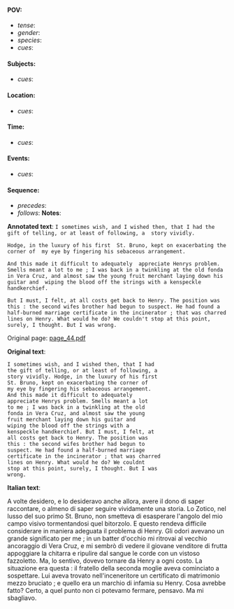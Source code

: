 #### POV: 
  - *tense*:
  - *gender*:
  - *species*:
  - *cues*:
#### Subjects:
  - *cues*:
#### Location:
  - *cues*:
#### Time:
  - *cues*:
#### Events:
  - *cues*:
#### Sequence:
  - *precedes*: 
  - *follows*:
**Notes**:


**Annotated text**:
`I sometimes wish, and I wished then, that I had the gift of telling, or at least of following, a  story vividly.`

`Hodge, in the luxury of his first  St. Bruno, kept on exacerbating the corner of  my eye by fingering his sebaceous arrangement. `

`And this made it difficult to adequately  appreciate Henrys problem. Smells meant a lot to me ; I was back in a twinkling at the old fonda in Vera Cruz, and almost saw the young fruit merchant laying down his guitar and  wiping the blood off the strings with a kenspeckle handkerchief.`

`But I must, I felt, at all costs get back to Henry. The position was this : the second wifes brother had begun to suspect. He had found a half-burned marriage certificate in the incinerator ; that was charred lines on Henry. What would he do? We couldn't stop at this point, surely, I thought. But I was wrong.`

Original page:
[page_44.pdf](https://github.com/vigji/cainjb/blob/main/source_material/pages/page_44.pdf)

**Original text**:
```
I sometimes wish, and I wished then, that I had 
the gift of telling, or at least of following, a 
story vividly. Hodge, in the luxury of his first 
St. Bruno, kept on exacerbating the corner of 
my eye by fingering his sebaceous arrangement. 
And this made it difficult to adequately 
appreciate Henrys problem. Smells meant a lot 
to me ; I was back in a twinkling at the old 
fonda in Vera Cruz, and almost saw the young 
fruit merchant laying down his guitar and 
wiping the blood off the strings with a 
kenspeckle handkerchief. But I must, I felt, at 
all costs get back to Henry. The position was 
this : the second wifes brother had begun to 
suspect. He had found a half-burned marriage 
certificate in the incinerator ; that was charred 
lines on Henry. What would he do? We couldnt 
stop at this point, surely, I thought. But I was 
wrong. 
```


**Italian text**:

A volte desidero, e lo desideravo anche allora, avere il dono di saper raccontare, o almeno di saper seguire vividamente una storia. Lo Zotico, nel lusso del suo primo St. Bruno, non smetteva di esasperare l'angolo del mio campo visivo tormentandosi quel bitorzolo. E questo rendeva difficile considerare in maniera adeguata il problema di Henry. Gli odori avevano un grande significato per me ; in un batter d'occhio mi ritrovai al vecchio ancoraggio di Vera Cruz, e mi sembrò di vedere il giovane venditore di frutta appoggiare la chitarra e ripulire dal sangue le corde con un vistoso fazzoletto. Ma, lo sentivo, dovevo tornare da Henry a ogni costo. La situazione era questa : il fratello della seconda moglie aveva cominciato a sospettare. Lui aveva trovato nell'inceneritore un certificato di matrimonio mezzo bruciato ; e quello era un marchio di infamia su Henry. Cosa avrebbe fatto? Certo, a quel punto non ci potevamo fermare, pensavo. Ma mi sbagliavo.

